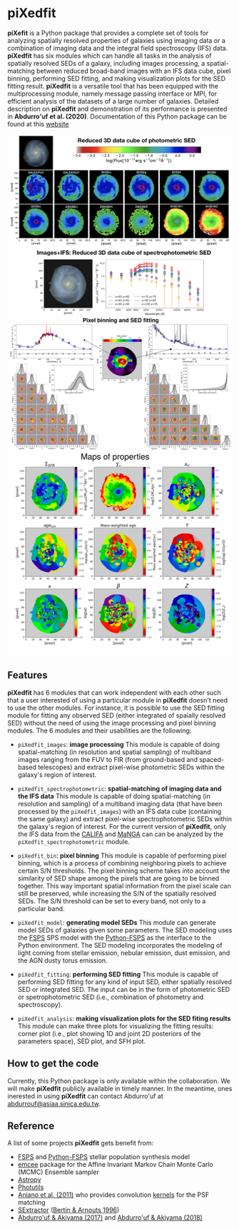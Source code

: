 # piXedfit

**piXefit** is a Python package that provides a complete set of tools for analyzing spatially resolved properties of galaxies using 
imaging data or a combination of imaging data and the integral field spectroscopy (IFS) data. **piXedfit** has six modules which can 
handle all tasks in the analysis of spatially resolved SEDs of a galaxy, including images processing, a spatial-matching between reduced 
broad-band images with an IFS data cube, pixel binning, performing SED fitting, and making visualization plots for the SED fitting result. 
**piXedfit** is a versatile tool that has been equipped with the multiprocessing module, namely message passing interface or MPI, for 
efficient analysis of the datasets of a large number of galaxies. Detailed description on **piXedfit** and demonstration of its performance 
is presented in **Abdurro'uf et al. (2020)**. Documentation of this Python package can be found at this [website](https://pixedfit.readthedocs.io/en/latest/index.html)

![image1](3Dcube_specphoto.png)
![image2](demo_pixedfit_ngc309_new_edit.svg)
![image3](plot_maps_props_new.svg)

## Features
**piXedfit** has 6 modules that can work independent with each other such that a user interested of using a particular module in **piXedfit** 
doesn't need to use the other modules. For instance, it is possible to use the SED fitting module for fitting any observed SED (either integrated 
of spaially resolved SED) without the need of using the image processing and pixel binning modules. The 6 modules and their usabilities are the following:

*  `piXedfit_images`: **image processing**
   This module is capable of doing spatial-matching (in resolution and spatial sampling) of multiband images ranging from the FUV to FIR 
   (from ground-based and spaced-based telescopes) and extract pixel-wise photometric SEDs within the galaxy's region of interest.

*  `piXedfit_spectrophotometric`: **spatial-matching of imaging data and the IFS data**
   This module is capable of doing spatial-matching (in resolution and sampling) of a multiband imaging data 
   (that have been processed by the `piXedfit_images`) with an IFS data cube (containing the same galaxy) and extract pixel-wise 
   spectrophotometric SEDs within the galaxy's region of interest. For the current version of **piXedfit**, only the IFS data from 
   the [CALIFA](https://califa.caha.es/) and [MaNGA](https://www.sdss.org/surveys/manga/) can can be analyzed by the `piXedfit_spectrophotometric` module.   

*  `piXedfit_bin`: **pixel binning**
   This module is capable of performing pixel binning, which is a process of combining neighboring pixels to achieve certain S/N thresholds.
   The pixel binning scheme takes into account the similarity of SED shape among the pixels that are going to be binned together. This way 
   important spatial information from the pixel scale can still be preserved, while increasing the S/N of the spatially resolved SEDs. 
   The S/N threshold can be set to every band, not only to a particular band.   

*  `piXedfit_model`: **generating model SEDs**
   This module can generate model SEDs of galaxies given some parameters. The SED modeling uses the [FSPS](https://github.com/cconroy20/fsps) SPS model 
   with the [Python-FSPS](http://dfm.io/python-fsps/current/) as the interface to the Python environment. The SED modeling incorporates the modeling 
   of light coming from stellar emission, nebular emission, dust emission, and the AGN dusty torus emission.      

*  `piXedfit_fitting`: **performing SED fitting**
   This module is capable of performing SED fitting for any kind of input SED, either spatially resolved SED or integrated SED. The input can be 
   in the form of photometric SED or spetrophotometric SED (i.e., combination of photometry and spectroscopy).

*  `piXedfit_analysis`: **making visualization plots for the SED fiting results**
   This module can make three plots for visualizing the fitting results: corner plot (i.e., plot showing 1D and joint 2D posteriors of the parameters space), 
   SED plot, and SFH plot.
   
## How to get the code
Currently, this Python package is only available within the collaboration. We will make **piXedfit** publicly available in timely manner. In the meantime, ones inerested in using **piXedfit** can contact Abdurro'uf at abdurrouf@asiaa.sinica.edu.tw.    
   
## Reference
A list of some projects **piXedfit** gets benefit from:
*  [FSPS](https://github.com/cconroy20/fsps) and [Python-FSPS](http://dfm.io/python-fsps/current/) stellar population synthesis model
*  [emcee](https://emcee.readthedocs.io/en/stable/) package for the Affine Invariant Markov Chain Monte Carlo (MCMC) Ensemble sampler
*  [Astropy](https://www.astropy.org/)
*  [Photutils](https://photutils.readthedocs.io/en/stable/)
*  [Aniano et al. (2011)](https://ui.adsabs.harvard.edu/abs/2011PASP..123.1218A/abstract) who provides convolution [kernels](https://www.astro.princeton.edu/~ganiano/Kernels.html) for the PSF matching
*  [SExtractor](https://www.astromatic.net/software/sextractor) ([Bertin & Arnouts 1996](https://ui.adsabs.harvard.edu/abs/1996A%26AS..117..393B/abstract))
*  [Abdurro'uf & Akiyama (2017)](https://ui.adsabs.harvard.edu/abs/2017MNRAS.469.2806A/abstract) and [Abdurro'uf & Akiyama (2018)](https://ui.adsabs.harvard.edu/abs/2018MNRAS.479.5083A/abstract)




